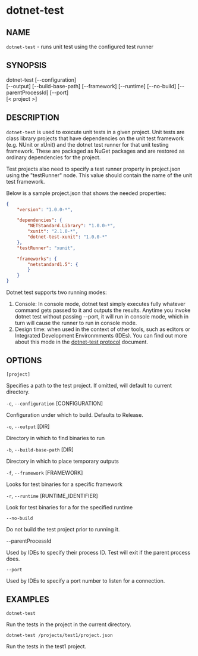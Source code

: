 dotnet-test
================

## NAME

`dotnet-test` - runs unit test using the configured test runner

## SYNOPSIS

dotnet-test [--configuration]  
    [--output] [--build-base-path] [--framework] [--runtime]
    [--no-build]
    [--parentProcessId] [--port]  
    [< project >]  

## DESCRIPTION

`dotnet-test` is used to execute unit tests in a given project. Unit tests are class library 
projects that have dependencies on the unit test framework (e.g. NUnit or xUnit) and the 
dotnet test runner for that unit testing framework. These are packaged as NuGet packages and are 
restored as ordinary dependencies for the project.

Test projects also need to specify a test runner property in project.json using the "testRunner" node. 
This value should contain the name of the unit test framework.

Below is a sample project.json that shows the needed properties:

```json
{
    "version": "1.0.0-*",

    "dependencies": {
        "NETStandard.Library": "1.0.0-*",
        "xunit": "2.1.0-*",
        "dotnet-test-xunit": "1.0.0-*"
    },
    "testRunner": "xunit",

    "frameworks": {
        "netstandard1.5": {
        }
    }
}
```
Dotnet test supports two running modes:

1. Console: In console mode, dotnet test simply executes fully whatever command gets passed to it and outputs the results. Anytime you
invoke dotnet test without passing --port, it will run in console mode, which in turn will cause the runner to run in console mode.
2. Design time: when used in the context of other tools, such as editors or Integrated Development Environmments (IDEs). You 
can find out more about this mode in the [dotnet-test protocol](dotnet-test-protocol.md) document. 

## OPTIONS

`[project]` 
    
Specifies a path to the test project. If omitted, will default to current directory. 

`-c`, `--configuration` [CONFIGURATION]

Configuration under which to build. Defaults to Release. 

`-o`, `--output` [DIR]

Directory in which to find binaries to run

`-b`, `--build-base-path` [DIR]

Directory in which to place temporary outputs

`-f`, `--framework` [FRAMEWORK]

Looks for test binaries for a specific framework

`-r`, `--runtime` [RUNTIME_IDENTIFIER]

Look for test binaries for a for the specified runtime

`--no-build` 

Do not build the test project prior to running it. 

--parentProcessId

Used by IDEs to specify their process ID. Test will exit if the parent process does.

`--port`

Used by IDEs to specify a port number to listen for a connection.

## EXAMPLES

`dotnet-test`

Run the tests in the project in the current directory. 

`dotnet-test /projects/test1/project.json`

Run the tests in the test1 project. 

